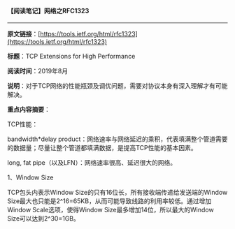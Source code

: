 #### 【阅读笔记】网络之RFC1323

---

**原文链接**：[https://tools.ietf.org/html/rfc1323](https://tools.ietf.org/html/rfc1323)

**标题**：TCP Extensions for High Performance

**阅读时间**：2019年8月

**说明**：对于TCP网络的性能瓶颈及调优问题，需要对协议本身有深入理解才有可能解决。

**重点内容摘要**：

TCP性能：

bandwidth\*delay product：网络速率与网络延迟的乘积，代表填满整个管道需要的数据量；尽量让整个管道都填满数据，是提高TCP性能的基本因素。

long, fat pipe（以及LFN）：网络速率很高、延迟很大的网络。

1、Window Size

TCP包头内表示Window Size的只有16位长，所有接收端传递给发送端的Window Size最大也只能是2^16=65KB，从而可能导致线路的利用率较低。通过增加Window Scale选项，使得Window Size最多增加14位，所以最大的Window Size可以达到2^30=1GB。

